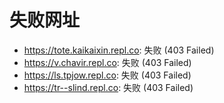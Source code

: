 # 失败网址
- https://tote.kaikaixin.repl.co: 失败 (403
Failed)
- https://v.chavir.repl.co: 失败 (403
Failed)
- https://ls.tpjow.repl.co: 失败 (403
Failed)
- https://tr--slind.repl.co: 失败 (403
Failed)
